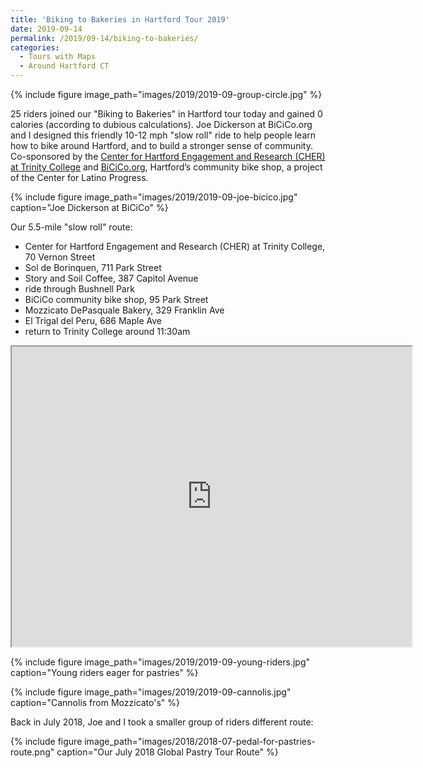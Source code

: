 ```yaml
---
title: 'Biking to Bakeries in Hartford Tour 2019'
date: 2019-09-14
permalink: /2019/09-14/biking-to-bakeries/
categories:
  - Tours with Maps
  - Around Hartford CT
---
```

{% include figure image_path="images/2019/2019-09-group-circle.jpg" %}

25 riders joined our "Biking to Bakeries" in Hartford tour today and gained 0 calories (according to dubious calculations). Joe Dickerson at BiCiCo.org and I designed this friendly 10-12 mph "slow roll" ride to help people learn how to bike around Hartford, and to build a stronger sense of community. Co-sponsored by the [Center for Hartford Engagement and Research (CHER) at Trinity College](http://cher.trincoll.edu) and [BiCiCo.org](http://bicico.org), Hartford’s community bike shop, a project of the Center for Latino Progress.

{% include figure image_path="images/2019/2019-09-joe-bicico.jpg" caption="Joe Dickerson at BiCiCo" %}

Our 5.5-mile "slow roll" route:

- Center for Hartford Engagement and Research (CHER) at Trinity College, 70 Vernon Street
- Sol de Borinquen, 711 Park Street
- Story and Soil Coffee, 387 Capitol Avenue
- ride through Bushnell Park
- BiCiCo community bike shop, 95 Park Street
- Mozzicato DePasquale Bakery, 329 Franklin Ave
- El Trigal del Peru, 686 Maple Ave
- return to Trinity College around 11:30am

<iframe src="https://www.google.com/maps/d/embed?mid=1je8ntkbP6mGZ3BdBhnr2tkAN7H0bSx4w" width="640" height="480"></iframe>

{% include figure image_path="images/2019/2019-09-young-riders.jpg" caption="Young riders eager for pastries" %}

{% include figure image_path="images/2019/2019-09-cannolis.jpg" caption="Cannolis from Mozzicato's" %}

Back in July 2018, Joe and I took a smaller group of riders different route:

{% include figure image_path="images/2018/2018-07-pedal-for-pastries-route.png" caption="Our July 2018 Global Pastry Tour Route" %}
